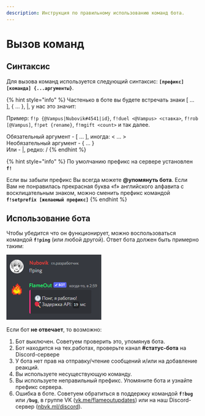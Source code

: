 ```yaml
---
description: Инструкция по правильному использованию команд бота.
---
```


# Вызов команд

## Синтаксис

Для вызова команд используется следующий синтаксис: **`[префикс][команда] {...аргументы}`**.

{% hint style="info" %}
Частенько в боте вы будете встречать знаки \[ ... ], { ... }, |, у нас это значит:

Пример: `f!p {@Vampus|Nubovik#4541|id}`, `f!duel <@Vampus> <ставка>`, `f!rob [@Vampus]`, `f!pet {rename}`, `f!mgift <count>` и так далее.

Обязательный аргумент - \[ ... ], иногда: < ... >\
Необязательный аргумент - { ... }\
Или - |, редко: /
{% endhint %}

{% hint style="info" %}
По умолчанию префикс на сервере установлен **`f!`**

Если вы забыли префикс Вы всегда можете **@упомянуть бота**. Если Вам не понравилась прекрасная буква «f» английского алфавита с восклицательным знаком, можно сменить префикс командой **`f!setprefix [желаемый префикс]`**
{% endhint %}

## Использование бота

Чтобы убедится что он функционирует, можно воспользоваться командой **`f!ping`** (или любой другой). Ответ бота должен быть примерно таким:

![](<../.gitbook/assets/image (202).png>)

Если бот **не отвечает**, то возможно:

1. Бот выключен. Советуем проверить это, упомянув бота.
2. Бот находится на тех.работах, проверьте канал **#статус-бота** на Discord-сервере
3. У бота нет прав на отправку/чтение сообщений и/или на добавление реакций.
4. Вы используете несуществующую команду.
5. Вы используете неправильный префикс. Упомяните бота и узнайте префикс сервера.
6. Ошибка в боте. Советуем обратиться в поддержку командой **`f!bug`** или **`/bug`**, в группе VK ([vk.me/flameoutupdates](https://vk.me/flameoutupdates)) или на наш Discord-сервер ([nbvk.ml/discord](https://nbvk.ml/discord)).
